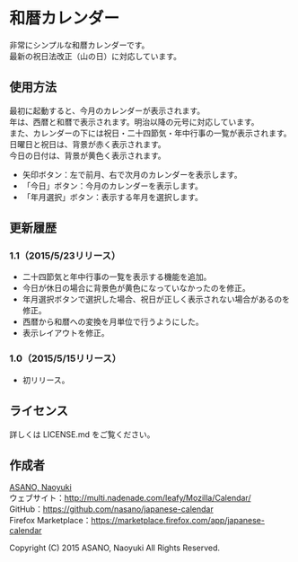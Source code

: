 和暦カレンダー
==============

非常にシンプルな和暦カレンダーです。  
最新の祝日法改正（山の日）に対応しています。

使用方法
--------

最初に起動すると、今月のカレンダーが表示されます。  
年は、西暦と和暦で表示されます。明治以降の元号に対応しています。  
また、カレンダーの下には祝日・二十四節気・年中行事の一覧が表示されます。  
日曜日と祝日は、背景が赤く表示されます。  
今日の日付は、背景が黄色く表示されます。

  * 矢印ボタン：左で前月、右で次月のカレンダーを表示します。
  * 「今日」ボタン：今月のカレンダーを表示します。
  * 「年月選択」ボタン：表示する年月を選択します。

更新履歴
--------

### 1.1（2015/5/23リリース）

  * 二十四節気と年中行事の一覧を表示する機能を追加。
  * 今日が休日の場合に背景色が黄色になっていなかったのを修正。
  * 年月選択ボタンで選択した場合、祝日が正しく表示されない場合があるのを修正。
  * 西暦から和暦への変換を月単位で行うようにした。
  * 表示レイアウトを修正。

### 1.0（2015/5/15リリース）

  * 初リリース。

ライセンス
----------

詳しくは LICENSE.md をご覧ください。

作成者
------

[ASANO, Naoyuki](http://multi.nadenade.com/leafy/)  
ウェブサイト：<http://multi.nadenade.com/leafy/Mozilla/Calendar/>  
GitHub：<https://github.com/nasano/japanese-calendar>  
Firefox Marketplace：<https://marketplace.firefox.com/app/japanese-calendar>

Copyright (C) 2015 ASANO, Naoyuki All Rights Reserved.
